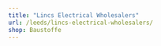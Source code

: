 ```yaml
---
title: "Lincs Electrical Wholesalers"
url: /leeds/lincs-electrical-wholesalers/
shop: Baustoffe
---
```

